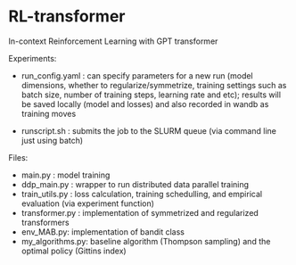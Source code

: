 # RL-transformer
In-context Reinforcement Learning with GPT transformer

Experiments:
- run_config.yaml : can specify parameters for a new run (model dimensions, whether to regularize/symmetrize, training settings such as batch size, number of training steps, learning rate and etc);
results will be saved locally (model and losses) and also recorded in wandb as training moves

- runscript.sh : submits the job to the SLURM queue (via command line just using batch)

Files:

- main.py : model training
- ddp_main.py : wrapper to run distributed data parallel training
- train_utils.py : loss calculation, training schedulling, and empirical evaluation (via experiment function)
- transformer.py : implementation of symmetrized and regularized transformers
- env_MAB.py: implementation of bandit class
- my_algorithms.py: baseline algorithm (Thompson sampling) and the optimal policy (Gittins index)
